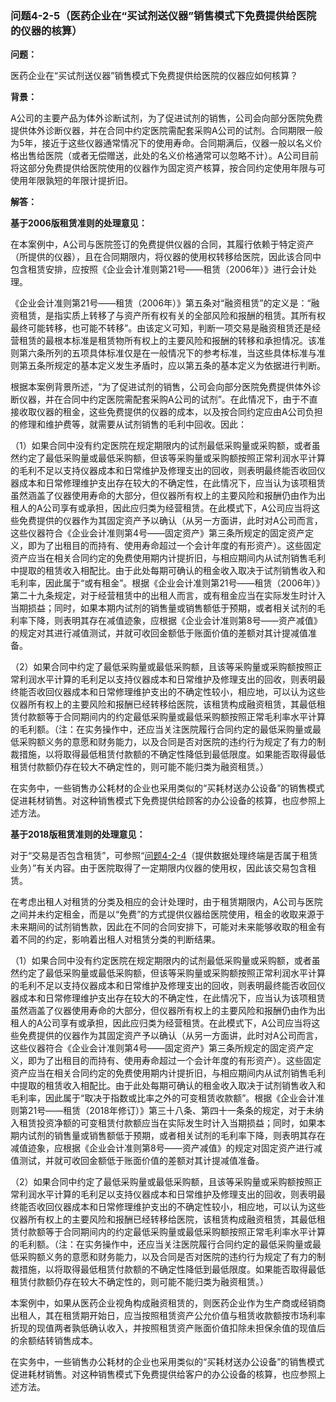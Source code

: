 ### 问题4-2-5（医药企业在“买试剂送仪器”销售模式下免费提供给医院的仪器的核算）

**问题：**

医药企业在“买试剂送仪器”销售模式下免费提供给医院的仪器应如何核算？

**背景：**

A公司的主要产品为体外诊断试剂，为了促进试剂的销售，公司会向部分医院免费提供体外诊断仪器，并在合同中约定医院需配套采购A公司的试剂。合同期限一般为5年，接近于这些仪器通常情况下的使用寿命。合同期满后，仪器一般以名义价格出售给医院（或者无偿赠送，此处的名义价格通常可以忽略不计）。A公司目前将这部分免费提供给医院使用的仪器作为固定资产核算，按合同约定使用年限与可使用年限孰短的年限计提折旧。

**解答：**

**基于2006版租赁准则的处理意见：**

在本案例中，A公司与医院签订的免费提供仪器的合同，其履行依赖于特定资产（所提供的仪器），且在合同期限内，将仪器的使用权转移给医院，因此该合同中包含租赁安排，应按照《企业会计准则第21号——租赁（2006年）》进行会计处理。

《企业会计准则第21号——租赁（2006年）》第五条对“融资租赁”的定义是：“融资租赁，是指实质上转移了与资产所有权有关的全部风险和报酬的租赁。其所有权最终可能转移，也可能不转移”。由该定义可知，判断一项交易是融资租赁还是经营租赁的最根本标准是租赁物所有权上的主要风险和报酬的转移和承担情况。该准则第六条所列的五项具体标准仅是在一般情况下的参考标准，当这些具体标准与准则第五条所规定的基本定义发生矛盾时，应以第五条的基本定义为依据进行判断。

根据本案例背景所述，“为了促进试剂的销售，公司会向部分医院免费提供体外诊断仪器，并在合同中约定医院需配套采购A公司的试剂”。在此情况下，由于不直接收取仪器的租金，这些免费提供的仪器的成本，以及按合同约定应由A公司负担的修理和维护费等，就需要从试剂销售的毛利中回收。因此：

（1）如果合同中没有约定医院在规定期限内的试剂最低采购量或采购额，或者虽然约定了最低采购量或最低采购额，但该等采购量或采购额按照正常利润水平计算的毛利不足以支持仪器成本和日常维护及修理支出的回收，则表明最终能否收回仪器成本和日常修理维护支出存在较大的不确定性，在此情况下，应当认为该项租赁虽然涵盖了仪器使用寿命的大部分，但仪器所有权上的主要风险和报酬仍由作为出租人的A公司享有或承担，因此应归类为经营租赁。在此模式下，A公司应当将这些免费提供的仪器作为其固定资产予以确认（从另一方面讲，此时对A公司而言，这些仪器符合《企业会计准则第4号——固定资产》第三条所规定的固定资产定义，即为了出租目的而持有、使用寿命超过一个会计年度的有形资产）。这些固定资产应当在相关合同约定的免费使用期内计提折旧，与相应期间内从试剂销售毛利中提取的租赁收入相配比。由于此处每期可确认的租金收入取决于试剂销售收入和毛利率，因此属于“或有租金”。根据《企业会计准则第21号——租赁（2006年）》第二十九条规定，对于经营租赁中的出租人而言，或有租金应当在实际发生时计入当期损益；同时，如果本期内试剂的销售量或销售额低于预期，或者相关试剂的毛利率下降，则表明其存在减值迹象，应根据《企业会计准则第8号——资产减值》的规定对其进行减值测试，并就可收回金额低于账面价值的差额对其计提减值准备。

（2）如果合同中约定了最低采购量或最低采购额，且该等采购量或采购额按照正常利润水平计算的毛利足以支持仪器成本和日常维护及修理支出的回收，则表明最终能否收回仪器成本和日常修理维护支出的不确定性较小，相应地，可以认为这些仪器所有权上的主要风险和报酬已经转移给医院，该租赁构成融资租赁，其最低租赁付款额等于合同期间内的约定最低采购量或最低采购额按照正常毛利率水平计算的毛利额。（注：在实务操作中，还应当关注医院履行合同约定的最低采购量或最低采购额义务的意愿和财务能力，以及合同是否对医院的违约行为规定了有力的制裁措施，以将取得最低租赁付款额的不确定性降低到最低限度。如果能否取得最低租赁付款额仍存在较大不确定性的，则可能不能归类为融资租赁。）

在实务中，一些销售办公耗材的企业也采用类似的“买耗材送办公设备”的销售模式促进耗材销售。对这种销售模式下免费提供给顾客的办公设备的核算，也应参照上述方法。

**基于2018版租赁准则的处理意见：**

对于“交易是否包含租赁”，可参照“[问题4-2-4](#问题4-2-4提供数据处理终端是否属于租赁业务)（提供数据处理终端是否属于租赁业务）”有关内容。由于医院取得了一定期限内仪器的使用权，因此该交易包含租赁。

在考虑出租人对租赁的分类及相应的会计处理时，由于租赁期限内，A公司与医院之间并未约定租金，而是以“免费”的方式提供仪器给医院使用，租金的收取来源于未来期间的试剂销售款，因此在不同的合同安排下，可能对未来能够收取的租金有着不同的约定，影响着出租人对租赁分类的判断结果。

（1）如果合同中没有约定医院在规定期限内的试剂最低采购量或采购额，或者虽然约定了最低采购量或最低采购额，但该等采购量或采购额按照正常利润水平计算的毛利不足以支持仪器成本和日常维护及修理支出的回收，则表明最终能否收回仪器成本和日常修理维护支出存在较大的不确定性，在此情况下，应当认为该项租赁虽然涵盖了仪器使用寿命的大部分，但仪器所有权上的主要风险和报酬仍由作为出租人的A公司享有或承担，因此应归类为经营租赁。在此模式下，A公司应当将这些免费提供的仪器作为其固定资产予以确认（从另一方面讲，此时对A公司而言，这些仪器符合《企业会计准则第4号——固定资产》第三条所规定的固定资产定义，即为了出租目的而持有、使用寿命超过一个会计年度的有形资产）。这些固定资产应当在相关合同约定的免费使用期内计提折旧，与相应期间内从试剂销售毛利中提取的租赁收入相配比。由于此处每期可确认的租金收入取决于试剂销售收入和毛利率，因此属于“取决于指数或比率之外的可变租赁收款额”。根据《企业会计准则第21号——租赁（2018年修订）》第三十八条、第四十一条条的规定，对于未纳入租赁投资净额的可变租赁付款额应当在实际发生时计入当期损益；同时，如果本期内试剂的销售量或销售额低于预期，或者相关试剂的毛利率下降，则表明其存在减值迹象，应根据《企业会计准则第8号——资产减值》的规定对固定资产进行减值测试，并就可收回金额低于账面价值的差额对其计提减值准备。

（2）如果合同中约定了最低采购量或最低采购额，且该等采购量或采购额按照正常利润水平计算的毛利足以支持仪器成本和日常维护及修理支出的回收，则表明最终能否收回仪器成本和日常修理维护支出的不确定性较小，相应地，可以认为这些仪器所有权上的主要风险和报酬已经转移给医院，该租赁构成融资租赁，其最低租赁付款额等于合同期间内的约定最低采购量或最低采购额按照正常毛利率水平计算的毛利额。（注：在实务操作中，还应当关注医院履行合同约定的最低采购量或最低采购额义务的意愿和财务能力，以及合同是否对医院的违约行为规定了有力的制裁措施，以将取得最低租赁付款额的不确定性降低到最低限度。如果能否取得最低租赁付款额仍存在较大不确定性的，则可能不能归类为融资租赁。）

本案例中，如果从医药企业视角构成融资租赁的，则医药企业作为生产商或经销商出租人，其在租赁期开始日，应当按照租赁资产公允价值与租赁收款额按市场利率折现的现值两者孰低确认收入，并按照租赁资产账面价值扣除未担保余值的现值后的余额结转销售成本。

在实务中，一些销售办公耗材的企业也采用类似的“买耗材送办公设备”的销售模式促进耗材销售。对这种销售模式下免费提供给客户的办公设备的核算，也应参照上述方法。